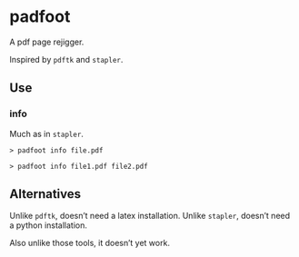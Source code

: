 # padfoot

A pdf page rejigger.

Inspired by `pdftk` and `stapler`.

## Use

### info

Much as in `stapler`.

    > padfoot info file.pdf

    > padfoot info file1.pdf file2.pdf

## Alternatives

Unlike `pdftk`, doesn’t need a latex installation.
Unlike `stapler`, doesn’t need a python installation.

Also unlike those tools, it doesn’t yet work.


